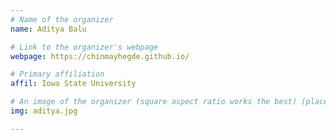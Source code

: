 ```yaml
---
# Name of the organizer
name: Aditya Balu

# Link to the organizer's webpage
webpage: https://chinmayhegde.github.io/

# Primary affiliation
affil: Iowa State University

# An image of the organizer (square aspect ratio works the best) (place in the `assets/img/organizers` directory)
img: aditya.jpg

---
```

